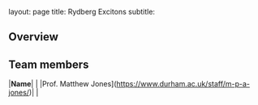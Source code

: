 layout: page
title: Rydberg Excitons
subtitle:
## Overview

## Team members
|**Name**|   |
|Prof. Matthew Jones](https://www.durham.ac.uk/staff/m-p-a-jones/)|   |
